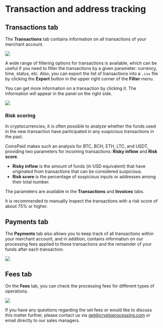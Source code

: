 # Transaction and address tracking

## Transactions tab

The **Transactions** tab contains information on all transactions of your merchant account.

![](https://lh5.googleusercontent.com/XF1wFusH\_adWroHT1ygLA46-\_a7yoref2C\_TsAk073Lb1LIDvfdh6r59cph1egcq7DzhFoWZo1I-UmvQMs5n9O00FRUXFgZJtheEIUv7y3wpqJ4SJZkPeYWi2plXoNHLQ3cTFR9d)

A wide range of filtering options for transactions is available, which can be useful if you need to filter the transactions by a given parameter: currency, time, status, etc. Also, you can export the list of transactions into a `.csv` file by clicking the **Export** button in the upper right corner of the **Filter** menu.

You can get more information on a transaction by clicking it. The information will appear in the panel on the right side.

![](https://lh3.googleusercontent.com/EneEf1LpCV3iJv1b4UvX1NorfGgutl5GkBJgQwgf8P2uRuNZqr2HDUYkjkqqisBbwRQHpyrHKrisH9HSS8qd93XVSv2tCg2EQ0FkBVtrUhEDnhvsAp2B9uXqjq8mrcWekq0-aMbp)

### Risk scoring

In cryptocurrencies, it is often possible to analyze whether the funds used in the new transaction have participated in any suspicious transactions in the past.

CoinsPaid makes such an analysis for BTC, BCH, ETH, LTC, and USDT, providing two parameters for incoming transactions: **Risky inflow** and **Risk score**.

* **Risky inflow** is the amount of funds (in USD equivalent) that have originated from transactions that can be considered suspicious.
* **Risk score** is the percentage of suspicious inputs or addresses among their total number.

The parameters are available in the **Transactions** and **Invoices** tabs.

It is recommended to manually inspect the transactions with a risk score of about 75% or higher.

## Payments tab

The **Payments** tab also allows you to keep track of all transactions within your merchant account, and in addition, contains information on our processing fees applied to these transactions and the remainder of your funds after each transaction.

![](https://lh3.googleusercontent.com/Ap\_dTy4ocPDBstfHIJZHrMHmFZpB-FJ9utfw9cyVCb1\_AkftQ4oCUUBc2sJRNs1Tl3AzyCNmfNg8D-39wPEpffY81VTOs6zNiEhbcZiNui0YwXLYtm-39oVEa8ZKZj7\_WI78z412)

## Fees tab

On the **Fees** tab, you can check the processing fees for different types of operations.

![](<../.gitbook/assets/image (50).png>)

If you have any questions regarding the set fees or would like to discuss this matter further, please contact us via [get@cryptoprocessing.com](mailto:get@coinspaid.com) or email directly to our sales managers.
